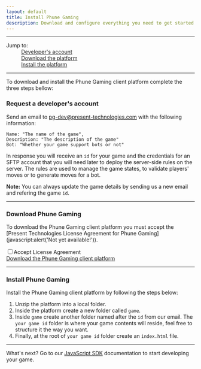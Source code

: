 ```yaml
---
layout: default
title: Install Phune Gaming
description: Download and configure everything you need to get started
---
```


<hr />

<div data-magellan-destination="sdk-js" data-magellan-expedition="fixed" data-options="destination_threshold: 65;">
    <dl class="sub-nav">
        <dt>Jump to:</dt>
        <dd data-magellan-arrival="request"><a href="#request">Developer's account</a></dd>
        <dd data-magellan-arrival="download"><a href="#download">Download the platform</a></dd>
        <dd data-magellan-arrival="install"><a href="#install">Install the platform</a></dd>
    </dl>
</div>

<hr />

To download and install the Phune Gaming client platform complete the three steps bellow:

<a name="request"></a>
<h3 data-magellan-destination="request">Request a developer's account</h3>

Send an email to [pg-dev@present-technologies.com](mailto:pg-dev@present-technologies.com) with the following information:

```
Name: "The name of the game",
Description: "The description of the game"
Bot: "Whether your game support bots or not"
```

In response you will receive an `id` for your game and the credentials for an SFTP account that you will need later to deploy the server-side rules on the server. The rules are used to manage the game states, to validate players' moves or to generate moves for a bot.

**Note:** You can always update the game details by sending us a new email and refering the game `id`.

<hr />

<a name="download"></a>
<h3 data-magellan-destination="download">Download Phune Gaming</h3>

To download the Phune Gaming client platform you must accept the [Present Technologies License Agreement for Phune Gaming](javascript:alert('Not yet available!'\)).

<input id="accept-license" type="checkbox" /><label for="accept-license">Accept License Agreement</label>  
<a id="download-platform" href="javascript:alert('Not yet available!')">Download the Phune Gaming client platform</a>

<hr />

<a name="install"></a>
<h3 data-magellan-destination="install">Install Phune Gaming</h3>

Install the Phune Gaming client platform by following the steps below:

1. Unzip the platform into a local folder. 
2. Inside the platform create a new folder called `game`. 
3. Inside `game` create another folder named after the `id` from our email. The `your game id` folder is where your game contents will reside, feel free to structure it the way you want.
4. Finally, at the root of `your game id` folder create an `index.html` file. 

<hr />

What's next? Go to our [JavaScript SDK](sdk-js.html) documentation to start developing your game.
